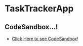 # TaskTrackerApp
## CodeSandbox...!
- [Click Here to see CodeSandbox](https://codesandbox.io/s/festive-kepler-g0cg7)!

